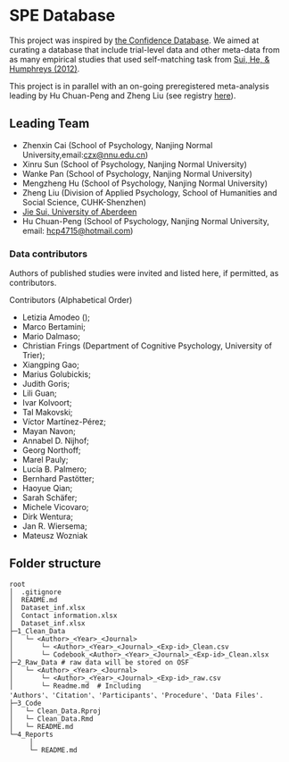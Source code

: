 # SPE Database
This project was inspired by [the Confidence Database](https://doi.org/10.1038/s41562-019-0813-1). We aimed at curating a database that include trial-level data and other meta-data from as many empirical studies that used self-matching task from [Sui, He, & Humphreys (2012)](http://www.ncbi.nlm.nih.gov/pubmed/22963229). <!-- OSF, preprint, and publication links will be directly added to this paragraph -->

This project is in parallel with an on-going preregistered meta-analysis leading by Hu Chuan-Peng and Zheng Liu (see registry [here](https://osf.io/euqmf)).

## Leading Team
- Zhenxin Cai (School of Psychology, Nanjing Normal University,email:czx@nnu.edu.cn)
- Xinru Sun (School of Psychology, Nanjing Normal University)
- Wanke Pan (School of Psychology, Nanjing Normal University)
- Mengzheng Hu (School of Psychology, Nanjing Normal University)
- Zheng Liu (Division of Applied Psychology, School of Humanities and Social Science, CUHK-Shenzhen)
- [Jie Sui, University of Aberdeen](https://www.abdn.ac.uk/people/jie.sui)
- Hu Chuan-Peng (School of Psychology, Nanjing Normal University, email: hcp4715@hotmail.com)

### Data contributors
Authors of published studies were invited and listed here, if permitted, as contributors.

Contributors (Alphabetical Order)
- Letizia Amodeo (); 
- Marco Bertamini; 
- Mario Dalmaso; 
- Christian Frings (Department of Cognitive Psychology, University of Trier); 
- Xiangping Gao; 
- Marius Golubickis; 
- Judith Goris; 
- Lili Guan; 
- Ivar Kolvoort; 
- Tal Makovski; 
- Víctor Martínez-Pérez; 
- Mayan Navon; 
- Annabel D. Nijhof; 
- Georg Northoff; 
- Marel Pauly; 
- Lucía B. Palmero; 
- Bernhard Pastötter; 
- Haoyue Qian; 
- Sarah Schäfer; 
- Michele Vicovaro; 
- Dirk Wentura; 
- Jan R. Wiersema; 
- Mateusz Wozniak

## Folder structure

```
root
│  .gitignore
│  README.md
│  Dataset_inf.xlsx 
│  Contact information.xlsx
│  Dataset_inf.xlsx 
├─1_Clean_Data 
│   └─ <Author>_<Year>_<Journal>
│       └─ <Author>_<Year>_<Journal>_<Exp-id>_Clean.csv
│       └─ Codebook_<Author>_<Year>_<Journal>_<Exp-id>_Clean.xlsx
├─2_Raw_Data # raw data will be stored on OSF
│   └─ <Author>_<Year>_<Journal>
│       └─ <Author>_<Year>_<Journal>_<Exp-id>_raw.csv
│       └─ Readme.md  # Including 'Authors'、'Citation'、'Participants'、'Procedure'、'Data Files'.
├─3_Code
│   └─ Clean_Data.Rproj
│   └─ Clean_Data.Rmd
│   └─ README.md
└─4_Reports
     │
     └─ README.md

```
